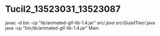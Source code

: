 # Tucil2_13523031_13523087

javac -d bin -cp "lib/animated-gif-lib-1.4.jar" src/*.java src/QuadTree/*.java
java -cp "bin;lib/animated-gif-lib-1.4.jar" Main